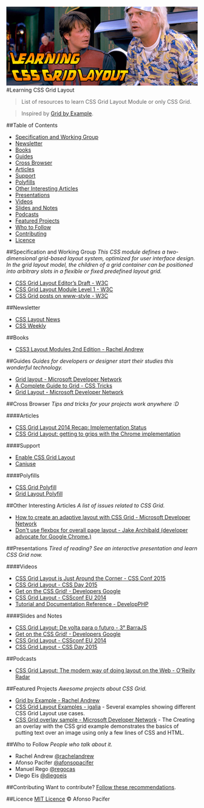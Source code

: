 ![Learning CSS Grid Layout](img/cover.jpg)
#Learning CSS Grid Layout

> List of resources to learn CSS Grid Layout Module or only CSS Grid.

> Inspired by [Grid by Example](http://gridbyexample.com/).

##Table of Contents
* [Specification and Working Group](#specification-and-working-group)
* [Newsletter](#newsletter)
* [Books](#books)
* [Guides](#guides)
* [Cross Browser](#cross-browser)
 * [Articles](#articles)
 * [Support](#support)
 * [Polyfills](#polyfills)
* [Other Interesting Articles](#other-interesting-articles)
* [Presentations](#presentations)
 * [Videos](#videos)
 * [Slides and Notes](#slides-and-notes)
* [Podcasts](#podcasts)
* [Featured Projects](#featured-projects)
* [Who to Follow](#who-to-follow)
* [Contributing](#contributing)
* [Licence](#licence)

##Specification and Working Group
*This CSS module defines a two-dimensional grid-based layout system, optimized for user interface design. In the grid layout model, the children of a grid container can be positioned into arbitrary slots in a flexible or fixed predefined layout grid.*
* [CSS Grid Layout Editor’s Draft - W3C](https://drafts.csswg.org/css-grid/)
* [CSS Grid Layout Module Level 1 - W3C](http://www.w3.org/TR/css-grid-1/)
* [CSS Grid posts on www-style - W3C](https://www.w3.org/Search/Mail/Public/search?type-index=www-style&index-type=t&keywords=%5bcss-grid%5d&search=Search)

##Newsletter
* [CSS Layout News](http://csslayout.news/)
* [CSS Weekly](http://css-weekly.com/)

##Books
* [CSS3 Layout Modules 2nd Edition - Rachel Andrew](http://rachelandrew.co.uk/books/css3-layout-modules)

##Guides
*Guides for developers or designer start their studies this wonderful technology.*
* [Grid layout - Microsoft Developer Network](https://msdn.microsoft.com/en-us/library/hh673533.aspx)
* [A Complete Guide to Grid - CSS Tricks](https://css-tricks.com/snippets/css/complete-guide-grid/)
* [Grid Layout - Microsoft Developer Network](https://msdn.microsoft.com/en-us/library/hh772052.aspx)

##Cross Browser
*Tips and tricks for your projects work anywhere :D*

####Articles
* [CSS Grid Layout 2014 Recap: Implementation Status](http://blogs.igalia.com/mrego/2015/01/08/css-grid-layout-2014-recap-implementation-status/)
* [CSS Grid Layout: getting to grips with the Chrome implementation](http://rachelandrew.co.uk/archives/2014/06/27/css-grid-layout-getting-to-grips-with-the-chrome-implementation/)

####Support
* [Enable CSS Grid Layout](http://igalia.github.io/css-grid-layout/enable.html)
* [Caniuse](http://caniuse.com/#search=css%20grid%20layout)

####Polyfills
* [CSS Grid Polyfill](https://github.com/FremyCompany/css-grid-polyfill)
* [Grid Layout Polyfill](https://github.com/codler/Grid-Layout-Polyfill)

##Other Interesting Articles
*A list of issues related to CSS Grid.*
* [How to create an adaptive layout with CSS Grid - Microsoft Developer Network](https://msdn.microsoft.com/en-us/library/jj553856.aspx)
* [Don't use flexbox for overall page layout - Jake Archibald (developer advocate for Google Chrome.)](http://jakearchibald.com/2014/dont-use-flexbox-for-page-layout/)

##Presentations
*Tired of reading? See an interactive presentation and learn CSS Grid now.*

####Videos
* [CSS Grid Layout is Just Around the Corner - CSS Conf 2015](https://www.youtube.com/watch?v=9js_5MjiGFo)
* [CSS Grid Layout - CSS Day 2015](https://rachelandrew.co.uk/archives/2015/07/17/css-grid-layout-at-css-day/?utm_content=bufferaf3e7&utm_medium=social&utm_source=twitter.com&utm_campaign=buffer)
* [Get on the CSS Grid! - Developers Google](https://developers.google.com/web/updates/2014/03/Get-on-the-CSS-Grid)
* [CSS Grid Layout - CSSconf EU 2014](https://www.youtube.com/watch?v=GRexIOtGhBU)
* [Tutorial and Documentation Reference - DevelopPHP](https://www.developphp.com/video/CSS/Grid-Layout-CSS-Tutorial-and-Documentation-Reference)

####Slides and Notes
* [CSS Grid Layout: De volta para o futuro - 3° BarraJS](https://speakerdeck.com/afonsopacifer/css-grid-layout)
* [Get on the CSS Grid! - Developers Google](http://sydcss-grid.appspot.com/#1)
* [CSS Grid Layout - CSSconf EU 2014](http://rachelandrew.co.uk/presentations/css-grid)
* [CSS Grid Layout - CSS Day 2015](http://www.slideshare.net/rachelandrew/css-day-css-grid-layout)

##Podcasts
* [CSS Grid Layout: The modern way of doing layout on the Web - O'Reilly Radar](http://radar.oreilly.com/2015/05/css-grid-layout-the-modern-way-of-doing-layout-on-the-web.html)

##Featured Projects
*Awesome projects about CSS Grid.*
* [Grid by Example - Rachel Andrew](http://gridbyexample.com/)
* [CSS Grid Layout Examples - igalia](https://igalia.github.io/css-grid-layout/index.html) - Several examples showing different CSS Grid Layout use cases.
* [CSS Grid overlay sample - Microsoft Developer Network](https://code.msdn.microsoft.com/ie/Grid-overlay-b183a5a8) - The Creating an overlay with the CSS grid example demonstrates the basics of putting text over an image using only a few lines of CSS and HTML.


##Who to Follow
*People who talk about it.*
* Rachel Andrew [@rachelandrew](https://twitter.com/rachelandrew)
* Afonso Pacifer [@afonsopacifer](https://twitter.com/afonsopacifer)
* Manuel Rego [@regocas](https://twitter.com/regocas)
* Diego Eis [@diegoeis](https://twitter.com/diegoeis)

##Contributing
Want to contribute? [Follow these recommendations](contributing.md).

##Licence
[MIT Licence](licence.md) © Afonso Pacifer
